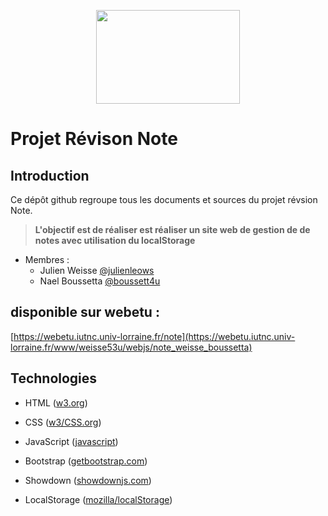 <p align="center">
  <img width="230" height="150" src="https://github.com/julienleows/sujet_note_weisse_boussetta/blob/master/images/logo.svg">
</p>

# Projet Révison Note

## Introduction
Ce dépôt github regroupe tous les documents et sources du projet révsion Note.

> **L'objectif est de réaliser est réaliser un site web de gestion de de notes 
avec utilisation du localStorage**

* Membres :
	* Julien Weisse [@julienleows](https://github.com/julienleows)
	* Nael Boussetta [@boussett4u](https://github.com/boussett4u)

## disponible sur webetu :

[https://webetu.iutnc.univ-lorraine.fr/note](https://webetu.iutnc.univ-lorraine.fr/www/weisse53u/webjs/note_weisse_boussetta)

## Technologies
* HTML ([w3.org](https://www.w3.org))
* CSS ([w3/CSS.org](https://www.w3.org/Style/CSS))
* JavaScript ([javascript](https://fr.wikipedia.org/wiki/JavaScript))
* Bootstrap ([getbootstrap.com](https://getbootstrap.com))
* Showdown ([showdownjs.com](http://showdownjs.com))

* LocalStorage ([mozilla/localStorage](https://developer.mozilla.org/fr/docs/Web/API/Window/localStorage))
